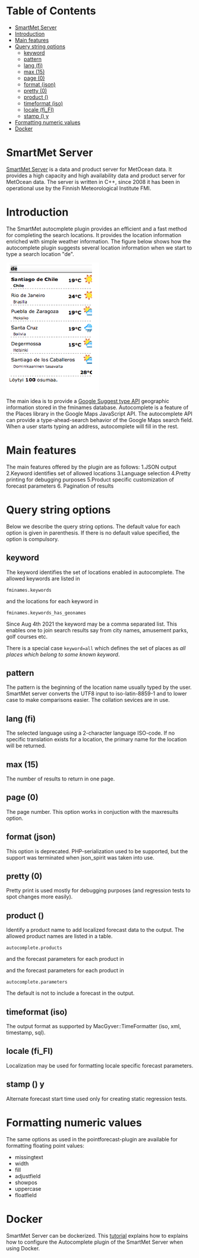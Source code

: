 Table of Contents
=================

  * [SmartMet Server](#smartmet-server)
  * [Introduction](#introduction)
  * [Main features](#main-features)
  * [Query string options](#query-string-options)
    * [keyword](#keyword)
    * [pattern](#pattern)
    * [lang (fi)](#lang-fi)
    * [max (15)](#max-15)
    * [page (0)](#page-0)
    * [format (json)](#format-json)
    * [pretty (0)](#pretty-0)
    * [product ()](#product-)
    * [timeformat (iso)](#timeformat-iso)
    * [locale (fi_FI)](#locale-fi_fi)
    * [stamp () y](#stamp--y)
  * [Formatting numeric values](#formatting-numeric-values)
  * [Docker](#docker)

# SmartMet Server

[SmartMet Server](https://github.com/fmidev/smartmet-server) is a data and product server for MetOcean data. It
provides a high capacity and high availability data and product server
for MetOcean data. The server is written in C++, since 2008 it has
been in operational use by the Finnish Meteorological Institute FMI.


# Introduction

The SmartMet autocmplete plugin provides an efficient and a fast method
for completing the search locations.  It provides the location
information enriched with simple weather information.  The
figure below  shows how the autocomplete plugin suggests several
location information when  we start  to type a search location "de".

![](docs/autocomplete_example.png)


The main idea is to provide a
<a href="https://developers.google.com/maps/documentation/javascript/places-autocomplete">Google
Suggest type API</a> geographic information stored in the fminames
database. Autocomplete is a feature of the Places library in the
Google Maps JavaScript API. The autocomplete API can provide a
type-ahead-search behavior of the Google Maps search field. When a
user starts typing an address, autocomplete will fill in the rest.

# Main features

The main 
 features offered by  the plugin are as follows:
1.JSON output
2.Keyword identifies set of allowed locations
3.Language selection
4.Pretty printing for debugging purposes
5.Product specific customization of forecast parameters
6. Pagination of results


# Query string options

Below we describe the query string options. The default value for each option is given in parenthesis. If there is no default value specified, the option is compulsory.

## keyword

The keyword identifies the set of locations enabled in autocomplete. The allowed keywords are listed in

```
fminames.keywords
```

and the locations for each keyword in

```
fminames.keywords_has_geonames
```

Since Aug 4th 2021 the keyword may be a comma separated list. This enables one to join search results say from city names, amusement parks, golf courses etc.

There is a special case `keyword=all` which defines the set of places as *all places which belong to some known keyword*.


## pattern  

The pattern is the beginning of the location name usually
typed by the user. SmartMet server converts the UTF8 input to
iso-latin-8859-1 and to lower case to make comparisons
easier. The  collation sevices are in use.

## lang (fi) 

The selected language using a 2-character language ISO-code. If no specific translation exists for a location, the primary name for the location will be returned.


## max (15)  

The number of results to return in one page.


## page (0)  

The page number. This option works in conjuction with the maxresults option.


## format (json)  

This option is deprecated. PHP-serialization used to be supported, but the support was terminated when json_spirit was taken into use.

## pretty (0) 

Pretty print is used mostly for debugging purposes (and regression tests to spot changes more easily).

## product () 

Identify a product name to add localized forecast data to the output. The allowed product names are listed in a table.

```
autocomplete.products
```

and the forecast parameters for each product in

and the forecast parameters for each product in

```
autocomplete.parameters
```

The default is not to include a forecast in the output.

## timeformat (iso)  

The output format as supported by MacGyver::TimeFormatter (iso, xml, timestamp, sql).

## locale (fi_FI)  

Localization may be used for formatting locale specific forecast parameters.
## stamp () y

Alternate forecast start time used only for creating static regression tests.

# Formatting numeric values

The same options as used in the pointforecast-plugin are available for formatting floating point values:

* missingtext
* width
* fill
* adjustfield
* showpos
* uppercase
* floatfield

# Docker

SmartMet Server can be dockerized. This [tutorial](docs/docker.md)
explains how to explains how to configure the Autocomplete plugin of
the SmartMet Server when using Docker.
